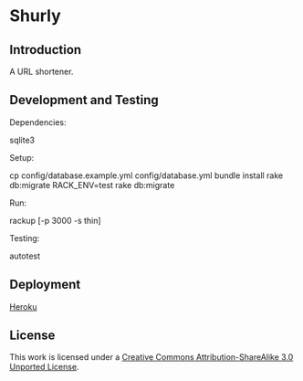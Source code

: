 Shurly
======

Introduction
------------

A URL shortener.

Development and Testing
-----------------------

Dependencies:

sqlite3

Setup:

cp config/database.example.yml config/database.yml
bundle install
rake db:migrate
RACK_ENV=test rake db:migrate

Run:

rackup [-p 3000 -s thin]

Testing:

autotest

Deployment
----------

[Heroku](http://www.heroku.com/)

License
-------
This work is licensed under a [Creative Commons Attribution-ShareAlike 3.0 Unported License](http://creativecommons.org/licenses/by-sa/3.0/).